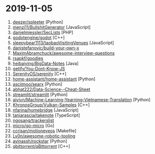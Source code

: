# 2019-11-05

1. [deezer/spleeter](https://github.com/deezer/spleeter "Deezer source separation library including pretrained models.") [Python]
2. [menzi11/BullshitGenerator](https://github.com/menzi11/BullshitGenerator "Needs to generate some texts to test if my GUI rendering codes good or not. so I made this.") [JavaScript]
3. [danielmiessler/SecLists](https://github.com/danielmiessler/SecLists "SecLists is the security tester's companion. It's a collection of multiple types of lists used during security assessments, collected in one place. List types include usernames, passwords, URLs, sensitive data patterns, fuzzing payloads, web shells, and many more.") [PHP]
4. [godotengine/godot](https://github.com/godotengine/godot "Godot Engine – Multi-platform 2D and 3D game engine") [C++]
5. [sleepybear1113/taobaoVisitingVenues](https://github.com/sleepybear1113/taobaoVisitingVenues "双十一活动自动化地操作淘宝浏览店铺得喵币脚本 for Android") [JavaScript]
6. [danistefanovic/build-your-own-x](https://github.com/danistefanovic/build-your-own-x "🤓 Build your own (insert technology here)") 
7. [MaximAbramchuck/awesome-interview-questions](https://github.com/MaximAbramchuck/awesome-interview-questions "A curated awesome list of lists of interview questions. Feel free to contribute! 🎓") 
8. [rsapkf/goodies](https://github.com/rsapkf/goodies "Collection of GitHub repos, blogs and websites to learn cool things") 
9. [heibaiying/BigData-Notes](https://github.com/heibaiying/BigData-Notes "大数据入门指南 ⭐️") [Java]
10. [getify/You-Dont-Know-JS](https://github.com/getify/You-Dont-Know-JS "A book series on JavaScript. @YDKJS on twitter.") 
11. [SerenityOS/serenity](https://github.com/SerenityOS/serenity "Serenity Operating System") [C++]
12. [home-assistant/home-assistant](https://github.com/home-assistant/home-assistant "🏡 Open source home automation that puts local control and privacy first") [Python]
13. [asciimoo/searx](https://github.com/asciimoo/searx "Privacy-respecting metasearch engine") [Python]
14. [abhat222/Data-Science--Cheat-Sheet](https://github.com/abhat222/Data-Science--Cheat-Sheet "Cheat Sheets") 
15. [streamlit/streamlit](https://github.com/streamlit/streamlit "Streamlit — The fastest way to build custom ML tools") [Python]
16. [aivivn/Machine-Learning-Yearning-Vietnamese-Translation](https://github.com/aivivn/Machine-Learning-Yearning-Vietnamese-Translation "") [Python]
17. [KhronosGroup/Vulkan-Samples](https://github.com/KhronosGroup/Vulkan-Samples "One stop solution for all Vulkan samples") [C++]
18. [nfarina/homebridge](https://github.com/nfarina/homebridge "HomeKit support for the impatient") [JavaScript]
19. [taniarascia/takenote](https://github.com/taniarascia/takenote "📝 A web-based note-taking app with GitHub sync and Markdown support.") [TypeScript]
20. [ngosang/trackerslist](https://github.com/ngosang/trackerslist "Updated list of public BitTorrent trackers") 
21. [micro/go-micro](https://github.com/micro/go-micro "A Go microservices development framework") [Go]
22. [ccrisan/motioneyeos](https://github.com/ccrisan/motioneyeos "A Video Surveillance OS For Single-board Computers") [Makefile]
23. [Ly0n/awesome-robotic-tooling](https://github.com/Ly0n/awesome-robotic-tooling "Just a bunch of powerful robotic resources and tools for professional robotic development with ROS in C++ and Python.") 
24. [avinassh/rockstar](https://github.com/avinassh/rockstar "Makes you a Rockstar C++ Programmer in 2 minutes") [Python]
25. [qbittorrent/qBittorrent](https://github.com/qbittorrent/qBittorrent "qBittorrent BitTorrent client") [C++]
